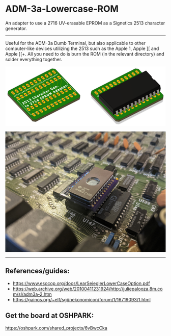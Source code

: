 # ADM-3a-Lowercase-ROM

An adapter to use a 2716 UV-erasable EPROM as a Signetics 2513 character generator.

---

Useful for the ADM-3a Dumb Terminal, but also applicable to other computer-like devices utilizing the 2513 such as the Apple 1, Apple ][ and Apple ][+. All you need to do is burn the ROM (in the relevant directory) and solder everything together.


![Image of OSHPark render](https://github.com/bbenchoff/2513CharGenAdapter/blob/main/reference/Render.png)

![Image of board installed](https://github.com/bbenchoff/2513CharGenAdapter/blob/main/reference/ROMAdapter.jpg)

---

## References/guides:

* https://www.esocop.org/docs/LearSeieglerLowerCaseOption.pdf
* https://web.archive.org/web/20100411231924/http://juliepalooza.8m.com/sl/adm3a-2.htm
* https://gainos.org/~elf/sgi/nekonomicon/forum/1/16719093/1.html

## Get the board at OSHPARK:

https://oshpark.com/shared_projects/6vBwcCka
